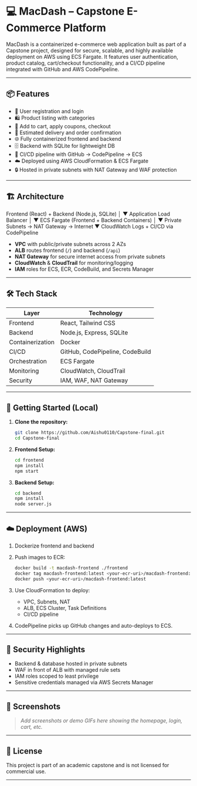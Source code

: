 
# 💻 MacDash – Capstone E-Commerce Platform

MacDash is a containerized e-commerce web application built as part of a Capstone project, designed for secure, scalable, and highly available deployment on AWS using ECS Fargate. It features user authentication, product catalog, cart/checkout functionality, and a CI/CD pipeline integrated with GitHub and AWS CodePipeline.

---

## 📦 Features

- 🔐 User registration and login
- 🛍️ Product listing with categories
- 🛒 Add to cart, apply coupons, checkout
- 🚚 Estimated delivery and order confirmation
- 🌐 Fully containerized frontend and backend
- 🗄️ Backend with SQLite for lightweight DB
- 🚀 CI/CD pipeline with GitHub → CodePipeline → ECS
- ☁️ Deployed using AWS CloudFormation & ECS Fargate
- 🔒 Hosted in private subnets with NAT Gateway and WAF protection

---

## 🏗️ Architecture


Frontend (React) + Backend (Node.js, SQLite)
        │
        ▼
  Application Load Balancer
        │
        ▼
ECS Fargate (Frontend + Backend Containers)
        │
        ▼
Private Subnets → NAT Gateway → Internet
        ▼
    CloudWatch Logs + CI/CD via CodePipeline


- **VPC** with public/private subnets across 2 AZs
- **ALB** routes frontend (`/`) and backend (`/api`)
- **NAT Gateway** for secure internet access from private subnets
- **CloudWatch** & **CloudTrail** for monitoring/logging
- **IAM** roles for ECS, ECR, CodeBuild, and Secrets Manager

---

## 🛠️ Tech Stack

| Layer        | Technology                          |
|--------------|-------------------------------------|
| Frontend     | React, Tailwind CSS                 |
| Backend      | Node.js, Express, SQLite            |
| Containerization | Docker                          |
| CI/CD        | GitHub, CodePipeline, CodeBuild     |
| Orchestration| ECS Fargate                         |
| Monitoring   | CloudWatch, CloudTrail              |
| Security     | IAM, WAF, NAT Gateway               |

---

## 🧪 Getting Started (Local)

1. **Clone the repository:**
   ```bash
   git clone https://github.com/Aishu0110/Capstone-final.git
   cd Capstone-final
   ```

2. **Frontend Setup:**
   ```bash
   cd frontend
   npm install
   npm start
   ```

3. **Backend Setup:**
   ```bash
   cd backend
   npm install
   node server.js
   ```

---

## ☁️ Deployment (AWS)

1. Dockerize frontend and backend
2. Push images to ECR:
   ```bash
   docker build -t macdash-frontend ./frontend
   docker tag macdash-frontend:latest <your-ecr-uri>/macdash-frontend:latest
   docker push <your-ecr-uri>/macdash-frontend:latest
   ```

3. Use CloudFormation to deploy:
   - VPC, Subnets, NAT
   - ALB, ECS Cluster, Task Definitions
   - CI/CD pipeline

4. CodePipeline picks up GitHub changes and auto-deploys to ECS.

---

## 🔐 Security Highlights

- Backend & database hosted in private subnets
- WAF in front of ALB with managed rule sets
- IAM roles scoped to least privilege
- Sensitive credentials managed via AWS Secrets Manager

---

## 📸 Screenshots

> _Add screenshots or demo GIFs here showing the homepage, login, cart, etc._

---

## 📄 License

This project is part of an academic capstone and is not licensed for commercial use.

---
